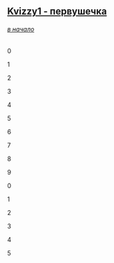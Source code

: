 ## [Kvizzy1 - первушечка]() 



###### [в начало](#kvizzy)

0

1

2

3

4

5

6

7

8

9

0

1

2

3

4

5




